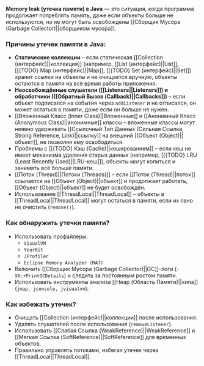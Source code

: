 **Memory leak (утечка памяти) в Java** — это ситуация, когда программа продолжает потреблять память, даже если объекты больше не используются, но не могут быть освобождены [[Сборщик Мусора (Garbage Collector)||сборщиком мусора]].

### Причины утечек памяти в Java:

- **Статические коллекции** – если статическая [[Collection (интерфейс)||коллекция]] (например, [[List (интерфейс)||List]], [[{TODO} Map (интерфейс)||Map]], [[{TODO} Set (интерфейс)||Set]]) хранит ссылки на объекты и не очищается вручную, объекты остаются в памяти на всё время работы приложения.
- **Неосвобождённые слушатели ([[Listeners||Listeners]]) и обработчики ([[Обратный Вызов (Callback)||Callbacks]])** – если объект подписался на события через `addListener` и не отписался, он может остаться в памяти, даже если он больше не нужен.
- [[Вложенный Класс (Inner Class)||Вложенные]] и [[Анонимный Класс (Anonymous Class)||анонимные]] классы – вложенные классы могут неявно удерживать [[Ссылочный Тип Данных (Сильная Ссылка, Strong Reference, Link)||ссылку]] на внешний [[Объект (Object)||объект]], не позволяя ему освободиться.
- Проблемы с [[{TODO} Кэш (Cache)||кешированием]] – если кеш не имеет механизма удаления старых данных (например, [[{TODO} LRU (Least Recently Used)||LRU-кеш]]), объекты могут копиться и занимать всё больше памяти.
- [[Поток (Thread)||Потоки (Threads)]] – если [[Поток (Thread)||поток]] ссылается на [[Объект (Object)||объект]] и продолжает работать, [[Объект (Object)||объект]] не будет освобождён.
- Использование [[ThreadLocal||ThreadLocal]] – объекты в [[ThreadLocal||ThreadLocal]] могут остаться в памяти, если их явно не очистить (`remove()`).


### Как обнаружить утечки памяти?

- Использовать профайлеры:
	- `VisualVM`
	- `YourKit`
	- `JProfiler`
	- `Eclipse Memory Analyzer (MAT)`
- Включить [[Сборщик Мусора (Garbage Collector)||GC]]-логи (`-XX:+PrintGCDetails`) и следить за постоянным ростом памяти.
- Использовать инструменты анализа [[Heap (Область Памяти)||хипа]] (`jmap, jconsole, jvisualvm`).

  
### Как избежать утечек?

- Очищать [[Collection (интерфейс)||коллекции]] после использования.
- Удалять слушателей после использования (`removeListener`).
- Использовать [[Слабая Ссылка (WeakReference)||WeakReference]] и [[Мягкая Ссылка (SoftReference)||SoftReference]] для временных объектов.
- Правильно управлять потоками, избегая утечек через [[ThreadLocal||ThreadLocal]].
